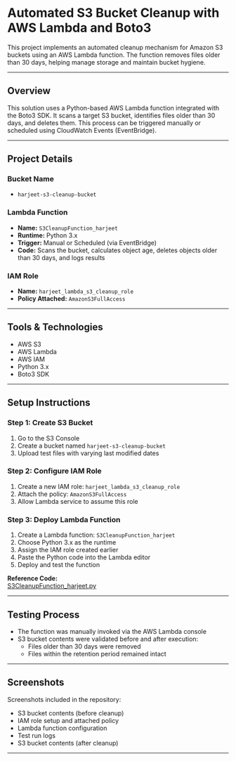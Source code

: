 # Automated S3 Bucket Cleanup with AWS Lambda and Boto3

This project implements an automated cleanup mechanism for Amazon S3 buckets using an AWS Lambda function. The function removes files older than 30 days, helping manage storage and maintain bucket hygiene.

---

## Overview

This solution uses a Python-based AWS Lambda function integrated with the Boto3 SDK. It scans a target S3 bucket, identifies files older than 30 days, and deletes them. This process can be triggered manually or scheduled using CloudWatch Events (EventBridge).

---

## Project Details

### Bucket Name
- `harjeet-s3-cleanup-bucket`

### Lambda Function
- **Name:** `S3CleanupFunction_harjeet`
- **Runtime:** Python 3.x
- **Trigger:** Manual or Scheduled (via EventBridge)
- **Code:** Scans the bucket, calculates object age, deletes objects older than 30 days, and logs results

### IAM Role
- **Name:** `harjeet_lambda_s3_cleanup_role`
- **Policy Attached:** `AmazonS3FullAccess`

---

## Tools & Technologies

- AWS S3  
- AWS Lambda  
- AWS IAM  
- Python 3.x  
- Boto3 SDK  

---

## Setup Instructions

### Step 1: Create S3 Bucket

1. Go to the S3 Console
2. Create a bucket named `harjeet-s3-cleanup-bucket`
3. Upload test files with varying last modified dates

### Step 2: Configure IAM Role

1. Create a new IAM role: `harjeet_lambda_s3_cleanup_role`
2. Attach the policy: `AmazonS3FullAccess`
3. Allow Lambda service to assume this role

### Step 3: Deploy Lambda Function

1. Create a Lambda function: `S3CleanupFunction_harjeet`
2. Choose Python 3.x as the runtime
3. Assign the IAM role created earlier
4. Paste the Python code into the Lambda editor
5. Deploy and test the function

**Reference Code:**  
[S3CleanupFunction_harjeet.py](https://github.com/harjeetjl/S3-Bucket-Cleanup-Using-Lambda-and-Boto3/blob/main/S3CleanupFunction_harjeet.py)

---

## Testing Process

- The function was manually invoked via the AWS Lambda console
- S3 bucket contents were validated before and after execution:
  - Files older than 30 days were removed
  - Files within the retention period remained intact

---

## Screenshots

Screenshots included in the repository:

- S3 bucket contents (before cleanup)  
- IAM role setup and attached policy  
- Lambda function configuration  
- Test run logs  
- S3 bucket contents (after cleanup)  

---
